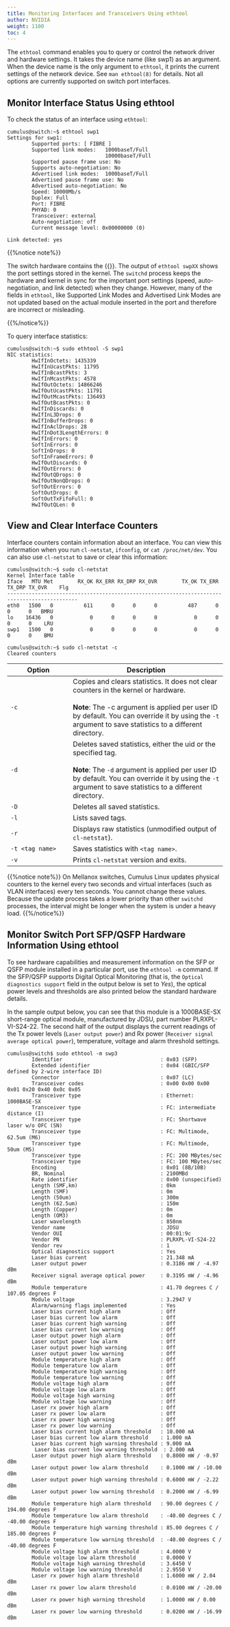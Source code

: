 ```yaml
---
title: Monitoring Interfaces and Transceivers Using ethtool
author: NVIDIA
weight: 1100
toc: 4
---
```

The `ethtool` command enables you to query or control the network driver and hardware settings. It takes the device name (like swp1) as an argument. When the device name is the only argument to `ethtool`, it prints the current settings of the network device. See `man ethtool(8)` for details. Not all options are currently supported on switch port interfaces.

## Monitor Interface Status Using ethtool

To check the status of an interface using `ethtool`:

```
cumulus@switch:~$ ethtool swp1
Settings for swp1:
        Supported ports: [ FIBRE ]
        Supported link modes:   1000baseT/Full
                                10000baseT/Full
        Supported pause frame use: No
        Supports auto-negotiation: No
        Advertised link modes:  1000baseT/Full
        Advertised pause frame use: No
        Advertised auto-negotiation: No
        Speed: 10000Mb/s
        Duplex: Full
        Port: FIBRE
        PHYAD: 0
        Transceiver: external
        Auto-negotiation: off
        Current message level: 0x00000000 (0)

Link detected: yes
```

{{%notice note%}}

The switch hardware contains the {{<link url="Switch-Port-Attributes" text="active port settings">}}. The output of `ethtool swpXX` shows the port settings stored in the kernel. The `switchd` process keeps the hardware and kernel in sync for the important port settings (speed, auto-negotiation, and link detected) when they change. However, many of the fields in `ethtool`, like Supported Link Modes and Advertised Link Modes are not updated based on the actual module inserted in the port and therefore are incorrect or misleading.

{{%/notice%}}

To query interface statistics:

```
cumulus@switch:~$ sudo ethtool -S swp1
NIC statistics:
        HwIfInOctets: 1435339
        HwIfInUcastPkts: 11795
        HwIfInBcastPkts: 3
        HwIfInMcastPkts: 4578
        HwIfOutOctets: 14866246
        HwIfOutUcastPkts: 11791
        HwIfOutMcastPkts: 136493
        HwIfOutBcastPkts: 0
        HwIfInDiscards: 0
        HwIfInL3Drops: 0
        HwIfInBufferDrops: 0
        HwIfInAclDrops: 28
        HwIfInDot3LengthErrors: 0
        HwIfInErrors: 0
        SoftInErrors: 0
        SoftInDrops: 0
        SoftInFrameErrors: 0
        HwIfOutDiscards: 0
        HwIfOutErrors: 0
        HwIfOutQDrops: 0
        HwIfOutNonQDrops: 0
        SoftOutErrors: 0
        SoftOutDrops: 0
        SoftOutTxFifoFull: 0
        HwIfOutQLen: 0
```

## View and Clear Interface Counters

Interface counters contain information about an interface. You can view this information when you run `cl-netstat`, `ifconfig`, or `cat /proc/net/dev`. You can also use `cl-netstat` to save or clear this information:

```
cumulus@switch:~$ sudo cl-netstat
Kernel Interface table
Iface   MTU Met        RX_OK RX_ERR RX_DRP RX_OVR        TX_OK TX_ERR TX_DRP TX_OVR    Flg
---------------------------------------------------------------------------------------------
eth0   1500   0          611      0      0      0          487      0      0      0   BMRU
lo    16436   0            0      0      0      0            0      0      0      0    LRU
swp1   1500   0            0      0      0      0            0      0      0      0    BMU

cumulus@switch:~$ sudo cl-netstat -c
Cleared counters
```

| Option<img width=300/> | Description<img width=600/> |
|----------------------- |---------------------------- |
| `-c` | Copies and clears statistics. It does not clear counters in the kernel or hardware.<br><br>**Note**: The -c argument is applied per user ID by default. You can override it by using the `-t` argument to save statistics to a different directory. |
| `-d` | Deletes saved statistics, either the uid or the specified tag.<br><br>**Note**: The `-d` argument is applied per user ID by default. You can override it by using the `-t` argument to save statistics to a different directory. |
| `-D` | Deletes all saved statistics. |
| `-l` | Lists saved tags. |
| `-r` | Displays raw statistics (unmodified output of `cl-netstat`). |
| `-t <tag name>`|Saves statistics with `<tag name>`. |
| `-v`|Prints `cl-netstat` version and exits. |

{{%notice note%}}
On Mellanox switches, Cumulus Linux updates physical counters to the kernel every two seconds and virtual interfaces (such as VLAN interfaces) every ten seconds. You cannot change these values. Because the update process takes a lower priority than other `switchd` processes, the interval might be longer when the system is under a heavy load.
{{%/notice%}}

## Monitor Switch Port SFP/QSFP Hardware Information Using ethtool

To see hardware capabilities and measurement information on the SFP or QSFP module installed in a particular port, use the `ethtool -m` command. If the SFP/QSFP supports Digital Optical Monitoring (that is, the `Optical diagnostics support` field in the output below is set to *Yes*), the optical power levels and thresholds are also printed below the standard hardware details.

In the sample output below, you can see that this module is a 1000BASE-SX short-range optical module, manufactured by JDSU, part number PLRXPL-VI-S24-22. The second half of the output displays the current readings of the Tx power levels (`Laser output power`) and Rx power (`Receiver signal average optical power`), temperature, voltage and alarm threshold settings.

```
cumulus@switch$ sudo ethtool -m swp3
        Identifier                                : 0x03 (SFP)
        Extended identifier                       : 0x04 (GBIC/SFP defined by 2-wire interface ID)
        Connector                                 : 0x07 (LC)
        Transceiver codes                         : 0x00 0x00 0x00 0x01 0x20 0x40 0x0c 0x05
        Transceiver type                          : Ethernet: 1000BASE-SX
        Transceiver type                          : FC: intermediate distance (I)
        Transceiver type                          : FC: Shortwave laser w/o OFC (SN)
        Transceiver type                          : FC: Multimode, 62.5um (M6)
        Transceiver type                          : FC: Multimode, 50um (M5)
        Transceiver type                          : FC: 200 MBytes/sec
        Transceiver type                          : FC: 100 MBytes/sec
        Encoding                                  : 0x01 (8B/10B)
        BR, Nominal                               : 2100MBd
        Rate identifier                           : 0x00 (unspecified)
        Length (SMF,km)                           : 0km
        Length (SMF)                              : 0m
        Length (50um)                             : 300m
        Length (62.5um)                           : 150m
        Length (Copper)                           : 0m
        Length (OM3)                              : 0m
        Laser wavelength                          : 850nm
        Vendor name                               : JDSU
        Vendor OUI                                : 00:01:9c
        Vendor PN                                 : PLRXPL-VI-S24-22
        Vendor rev                                : 1
        Optical diagnostics support               : Yes
        Laser bias current                        : 21.348 mA
        Laser output power                        : 0.3186 mW / -4.97 dBm
        Receiver signal average optical power     : 0.3195 mW / -4.96 dBm
        Module temperature                        : 41.70 degrees C / 107.05 degrees F
        Module voltage                            : 3.2947 V
        Alarm/warning flags implemented           : Yes
        Laser bias current high alarm             : Off
        Laser bias current low alarm              : Off
        Laser bias current high warning           : Off
        Laser bias current low warning            : Off
        Laser output power high alarm             : Off
        Laser output power low alarm              : Off
        Laser output power high warning           : Off
        Laser output power low warning            : Off
        Module temperature high alarm             : Off
        Module temperature low alarm              : Off
        Module temperature high warning           : Off
        Module temperature low warning            : Off
        Module voltage high alarm                 : Off
        Module voltage low alarm                  : Off
        Module voltage high warning               : Off
        Module voltage low warning                : Off
        Laser rx power high alarm                 : Off
        Laser rx power low alarm                  : Off
        Laser rx power high warning               : Off
        Laser rx power low warning                : Off
        Laser bias current high alarm threshold   : 10.000 mA
        Laser bias current low alarm threshold    : 1.000 mA
        Laser bias current high warning threshold : 9.000 mA
         Laser bias current low warning threshold  : 2.000 mA
        Laser output power high alarm threshold   : 0.8000 mW / -0.97 dBm
        Laser output power low alarm threshold    : 0.1000 mW / -10.00 dBm
        Laser output power high warning threshold : 0.6000 mW / -2.22 dBm
        Laser output power low warning threshold  : 0.2000 mW / -6.99 dBm
        Module temperature high alarm threshold   : 90.00 degrees C / 194.00 degrees F
        Module temperature low alarm threshold    : -40.00 degrees C / -40.00 degrees F
        Module temperature high warning threshold : 85.00 degrees C / 185.00 degrees F
        Module temperature low warning threshold  : -40.00 degrees C / -40.00 degrees F
        Module voltage high alarm threshold       : 4.0000 V
        Module voltage low alarm threshold        : 0.0000 V
        Module voltage high warning threshold     : 3.6450 V
        Module voltage low warning threshold      : 2.9550 V
        Laser rx power high alarm threshold       : 1.6000 mW / 2.04 dBm
        Laser rx power low alarm threshold        : 0.0100 mW / -20.00 dBm
        Laser rx power high warning threshold     : 1.0000 mW / 0.00 dBm
        Laser rx power low warning threshold      : 0.0200 mW / -16.99 dBm
```
